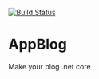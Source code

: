 [![Build Status](https://dev.azure.com/nyfblog/nyfblog/_apis/build/status/nyfblog%20-%201%20-%20CI?branchName=master)](https://dev.azure.com/nyfblog/nyfblog/_build/latest?definitionId=3&branchName=master)
# AppBlog
Make your blog .net core
